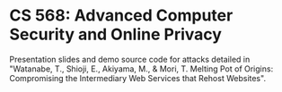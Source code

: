 CS 568: Advanced Computer Security and Online Privacy
=====================================================

Presentation slides and demo source code for attacks detailed in
"Watanabe, T., Shioji, E., Akiyama, M., & Mori, T. Melting Pot of Origins: 
Compromising the Intermediary Web Services that Rehost Websites".
